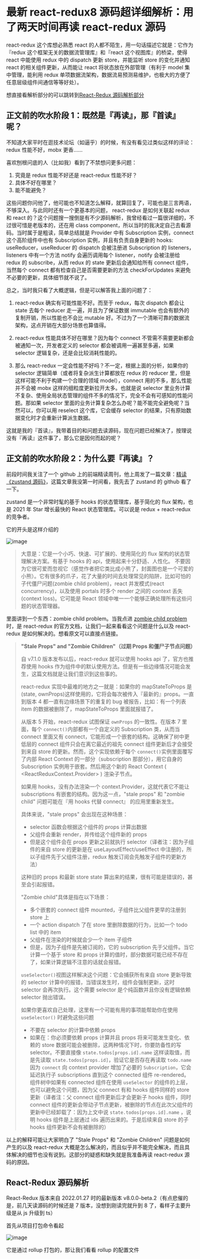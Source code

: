 # 最新 react-redux8 源码超详细解析：用了两天时间再读 react-redux 源码

react-redux 这个库想必熟悉 react 的人都不陌生，用一句话描述它就是：它作为『redux 这个框架无关的数据流管理库』和『react 这个视图库』的桥梁，使得 react 中能使用 redux 中的 dispatch 更新 store，并能监听 store 的变化并通知 react 的相关组件更新，从而能让 react 将状态放在外部管理（有利于 model 集中管理，能利用 redux 单项数据流架构，数据流易预测易维护，也极大的方便了任意层级组件间通信等等好处）。

想直接看解析部分的可以跳转到[React-Redux 源码解析部分](#react-redux-源码解析)

## 正文前的吹水阶段 1：既然是『再读』，那『首读』呢？

不知道大家平时在逛技术论坛（如逼乎）的时候，有没有看见过类似这样的评论：redux 性能不好，mobx 更香……

喜欢刨根问底的人（比如我）看到了不禁想问更多问题：

1. 究竟是 redux 性能不好还是 react-redux 性能不好？
2. 具体不好在哪里？
3. 能不能避免？

这些问题你问他了，他可能也不知道怎么解释，就算回复了，可能也是三言两语，不够深入。与此同时还有一个更基本的问题， react-redux 是如何关联起 redux 和 react 的？这个问题搜一搜倒是有不少源码解析，我曾经看过一篇很详细的，不过很可惜是老版本的，还在用 class component，所以当时的我决定自己去看源码。当时属于是粗读，简单总结就是 Provider 中有 Subscription 实例，connect 这个高阶组件中也有 Subscription 实例，并且有负责自身更新的 hooks: useReducer，useReducer 的 dispatch 会被注册进 Subscription 的 listeners，listeners 中有一个方法 notify 会遍历调用每个 listener，notify 会被注册给 redux 的 subscribe，从而 redux 的 state 更新后会通知给所有 connect 组件，当然每个 connect 都有检查自己是否需要更新的方法 checkForUpdates 来避免不必要的更新，具体细节就不说了。

总之，当时我只看了大概逻辑，但是可以解答我上面的问题了：

1. react-redux 确实有可能性能不好。而至于 redux，每次 dispatch 都会让 state 去每个 reducer 走一遍，并且为了保证数据 immutable 也会有额外的复制开销，所以性能也不会比 mutable 好。不过为了一个清晰可靠的数据流架构，这点开销在大部分场景也算值得。

2. react-redux 性能具体不好在哪里？因为每个 connect 不管需不需要更新都会被通知一次，开发者定义的 selector 都会被调用一遍甚至多遍，如果 selector 逻辑复杂，还是会比较消耗性能的。

3. 那么 react-redux 一定会性能不好吗？不一定，根据上面的分析，如果你的 selector 逻辑简单（或者将复杂派生计算都放在 redux 的 reducer 里，但是这样可能不利于构建一个合理的领域 model），connect 用的不多，那么性能并不会被 mobx 这样的细粒度更新拉开太多。也就是说 selector 里业务计算不复杂、使用全局状态管理的组件不多的情况下，完全不会有可感知的性能问题。那如果 selector 里面的业务计算复杂怎么办呢？能不能完全避免呢？当然可以，你可以用 reselect 这个库，它会缓存 selector 的结果，只有原始数据变化时才会重新计算派生数据。

这就是我的『首读』，我带着目的和问题去读源码，现在问题已经解决了，按理说没有『再读』这件事了，那么它是因何而起的呢？

## 正文前的吹水阶段 2：为什么要『再读』？

前段时间我关注了一个 github 上的前端精读周刊，他上周发了一篇文章：[精读《zustand 源码》](https://github.com/ascoders/weekly/blob/master/%E6%BA%90%E7%A0%81%E8%A7%A3%E8%AF%BB/227.%20%E7%B2%BE%E8%AF%BB%E3%80%8Azustand%20%E6%BA%90%E7%A0%81%E3%80%8B.md)，这篇文章我没第一时间看，我先去了 zustand 的 github 看了一下。

zustand 是一个非常时髦的基于 hooks 的状态管理库，基于简化的 flux 架构，也是 2021 年 Star 增长最快的 React 状态管理库。可以说是 redux + react-redux 的竞争者。

它的开头是这样介绍的

![image](https://user-images.githubusercontent.com/42726028/151149221-199b5e92-5521-4be1-976b-b8cc439b3da7.png)

> 大意是：它是一个小巧、快速、可扩展的、使用简化的 flux 架构的状态管理解决方案。有基于 hooks 的 api，使用起来十分舒适、人性化。
> 不要因为它很可爱而忽视它（感觉作者把它类比成小熊了，封面图也是一个可爱的小熊）。它有很多的爪子，花了大量的时间去处理常见的陷阱，比如可怕的子代僵尸问题(zombie child problem)，react 并发模式(react concurrency)，以及使用 portals 时多个 render 之间的 context 丢失(context loss)。它可能是 React 领域中唯一一个能够正确处理所有这些问题的状态管理器。

里面讲到一个东西：zombie child problem。当我点进 [zombie child problem](https://react-redux.js.org/api/hooks#stale-props-and-zombie-children) 时，是 react-redux 的官方文档，让我们一起来看看这个问题是什么以及 react-redux 是如何解决的。想看原文可以直接点链接。

> **"Stale Props" and "Zombie Children"（过期 Props 和僵尸子节点问题）**
>
> 自 v7.1.0 版本发布以后，react-redux 就可以使用 hooks api 了，官方也推荐使用 hooks 作为组件中的默认使用方法。但是有一些边缘情况可能会发生，这篇文档就是让我们意识到这些事的。
>
> react-redux 实现中最难的地方之一就是：如果你的 mapStateToProps 是(state, ownProps)这样使用的，它将会每次被传入『最新的』props。一直到版本 4 都一直有边缘场景下的重复的 bug 被报告，比如：有一个列表 item 的数据被删除了，mapStateToProps 里面就报错了。
>
> 从版本 5 开始，react-redux 试图保证 `ownProps` 的一致性。在版本 7 里面，每个 `connect()`内部都有一个自定义的 Subscription 类，从而当 connect 里面又有 connect，它能形成一个嵌套的结构。这确保了树中更低层的 connect 组件只会在离它最近的祖先 connect 组件更新后才会接受到来自 store 的更新。然而，这个实现依赖于每个 `connect()`实例里面覆写了内部 React Context 的一部分（subscription 那部分），用它自身的 Subscription 实例用于嵌套。然后用这个新的 React Context ( \<ReactReduxContext.Provider\> ) 渲染子节点。
>
> 如果用 hooks，没有办法渲染一个 context.Provider，这就代表它不能让 subscriptions 有嵌套的结构。因为这一点，"stale props" 和 "zombie child" 问题可能在『用 hooks 代替 connect』 的应用里重新发生。
>
> 具体来说，"stale props" 会出现在这种场景：
>
> - selector 函数会根据这个组件的 props 计算出数据
> - 父组件会重新 render，并传给这个组件新的 props
> - 但是这个组件会在 props 更新之前就执行 selector（译者注：因为子组件的来自 store 的更新是在 useLayoutEffect/useEffect 中注册的，所以子组件先于父组件注册，redux 触发订阅会先触发子组件的更新方法）
>
> 这种旧的 props 和最新 store state 算出来的结果，很有可能是错误的，甚至会引起报错。
>
> "Zombie child"具体是指在以下场景：
>
> - 多个嵌套的 connect 组件 mounted，子组件比父组件更早的注册到 store 上
> - 一个 action dispatch 了在 store 里删除数据的行为，比如一个 todo list 中的 item
> - 父组件在渲染的时候就会少一个 item 子组件
> - 但是，因为子组件是先被订阅的，它的 subscription 先于父组件。当它计算一个基于 store 和 props 计算的值时，部分数据可能已经不存在了，如果计算逻辑不注意的话就会报错。
>
> `useSelector()`视图这样解决这个问题：它会捕获所有来自 store 更新导致的 selector 计算中的报错，当错误发生时，组件会强制更新，这时 selector 会再次执行。这个需要 selector 是个纯函数并且你没有逻辑依赖 selector 抛出错误。
>
> 如果你更喜欢自己处理，这里有一个可能有用的事项能帮助你在使用 `useSelector()` 时避免这些问题
>
> - 不要在 selector 的计算中依赖 props
> - 如果在：你必须要依赖 props 计算并且 props 将来可能发生变化、依赖的 store 数据可能会被删除，这两种情况下时，你要防备性的写 selector。不要直接像 `state.todos[props.id].name` 这样读取值，而是先读取 `state.todos[props.id]`，验证它是否存在再读取 `todo.name`
>   因为 `connect` 向 context provider 增加了必要的 `Subscription`，它会延迟执行子 subscriptions 直到这个 connected 组件 re-rendered。组件树中如果有 connected 组件在使用 `useSelector` 的组件的上层，也可以避免这个问题，因为父 connect 有和 hooks 组件同样的 store 更新（译者注：父 connect 组件更新后才会更新子 hooks 组件，同时 connect 组件的更新会带动子节点更新，被删除的节点在此次父组件的更新中已经卸载了：因为上文中说 `state.todos[props.id].name` ，说明 hooks 组件是上层通过 ids 遍历出来的。于是后续来自 store 的子 hooks 组件更新不会有被删除的）

以上的解释可能让大家明白了 "Stale Props" 和 "Zombie Children" 问题是如何产生的以及 react-redux 大概是怎么解决的，而且似乎并不能完全解决，而且具体解决的细节也没有说到。这部分的疑惑和缺失就是我准备再读 react-redux 源码的原因。

## React-Redux 源码解析

React-Redux 版本来自 2022.01.27 时的最新版本 v8.0.0-beta.2（有点悲催的是，前几天读源码的时候还是 7 版本，没想到刚读完就升到 8 了，看样子主要升级是从 js 升级到 ts）

首先从项目打包命令看起

![image](https://user-images.githubusercontent.com/42726028/151579411-813c4ba8-2242-4fc4-b753-27a8257a48c0.png)

它是通过 rollup 打包的，那让我们看看 rollup 的配置文件
